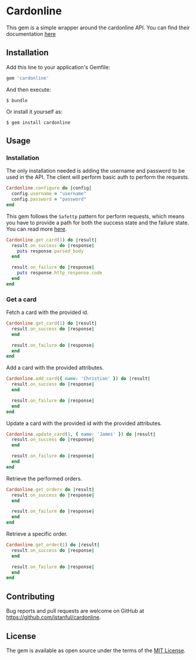 # Cardonline

This gem is a simple wrapper around the cardonline API. You can find their
documentation [here](http://cardonline.se/doc/)

## Installation

Add this line to your application's Gemfile:

```ruby
gem 'cardonline'
```

And then execute:

    $ bundle

Or install it yourself as:

    $ gem install cardonline

## Usage

### Installation
The only installation needed is adding the username and password to be used in
the API. The client will perform basic auth to perform the requests.

```ruby
Cardonline.configure do |config|
  config.username = "username"
  config.password = "password"
end
```

This gem follows the `Safettp` pattern for perform requests, which means you
have to provide a path for both the success state and the failure state. You can
read more [here](https://github.com/Istanful/safettp).
```ruby
Cardonline.get_card(1) do |result|
  result.on_success do |response|
    puts response.parsed_body
  end

  result.on_failure do |response|
    puts response.http_response.code
  end
end
```

### Get a card
Fetch a card with the provided id.
```ruby
Cardonline.get_card(1) do |result|
  result.on_success do |response|
  end

  result.on_failure do |response|
  end
end
```

Add a card with the provided attributes.
```ruby
Cardonline.add_card({ name: 'Christian' }) do |result|
  result.on_success do |response|
  end

  result.on_failure do |response|
  end
end
```

Update a card with the provided id with the provided attributes.
```ruby
Cardonline.update_card(1, { name: 'James' }) do |result|
  result.on_success do |response|
  end

  result.on_failure do |response|
  end
end
```

Retrieve the performed orders.
```ruby
Cardonline.get_orders do |result|
  result.on_success do |response|
  end

  result.on_failure do |response|
  end
end
```

Retrieve a specific order.
```ruby
Cardonline.get_order(1) do |result|
  result.on_success do |response|
  end

  result.on_failure do |response|
  end
end
```

## Contributing

Bug reports and pull requests are welcome on GitHub at https://github.com/istanful/cardonline.

## License

The gem is available as open source under the terms of the [MIT License](http://opensource.org/licenses/MIT).
